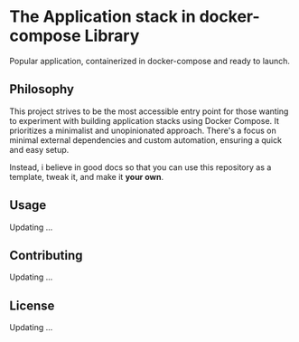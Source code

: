 # The Application stack in docker-compose Library

Popular application, containerized in docker-compose and ready to launch.

## Philosophy

This project strives to be the most accessible entry point for those wanting to experiment with building application stacks using Docker Compose.
It prioritizes a minimalist and unopinionated approach. There's a focus on minimal external dependencies and custom automation, ensuring a quick and easy setup.

Instead, i believe in good docs so that you can use this repository as a template, tweak it, and make it **your own**.

## Usage

Updating ...

## Contributing

Updating ...

## License

Updating ...
